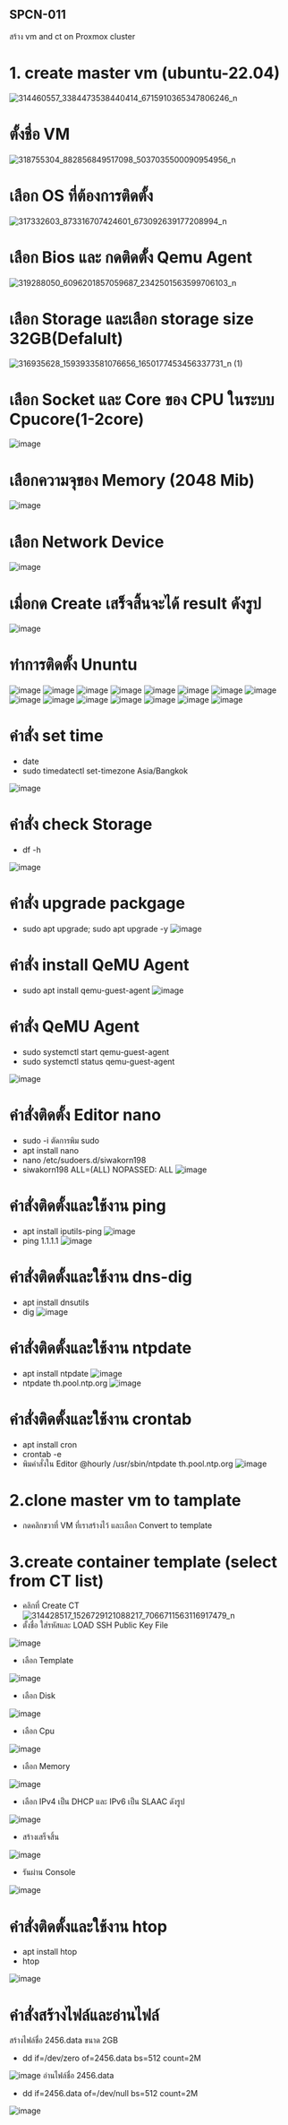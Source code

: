 ## SPCN-011
สร้าง vm and ct on Proxmox cluster
# 1. create master vm (ubuntu-22.04)
![314460557_3384473538440414_6715910365347806246_n](https://user-images.githubusercontent.com/87377798/208240803-0e73fe16-179a-44fc-85c1-a066c57750e3.png)
# ตั้งชื่อ VM
![318755304_882856849517098_5037035500090954956_n](https://user-images.githubusercontent.com/87377798/208241286-65055094-0d8c-4c4d-b0e4-f410e313186c.png)
# เลือก OS ที่ต้องการติดตั้ง
![317332603_873316707424601_673092639177208994_n](https://user-images.githubusercontent.com/87377798/208241404-521e0500-3808-45b5-bc13-4aacb1586532.png)
# เลือก Bios และ กดติดตัั้ง Qemu Agent
![319288050_6096201857059687_2342501563599706103_n](https://user-images.githubusercontent.com/87377798/208241495-c47c4f8a-ce93-4163-8004-e1c00bba5ea6.png)
# เลือก Storage และเลือก storage size 32GB(Defalult)
![316935628_1593933581076656_1650177453456337731_n (1)](https://user-images.githubusercontent.com/87377798/208241583-1d083b5b-eae2-4642-8993-e284c95f2cfc.png)
# เลือก Socket และ Core ของ CPU ในระบบ Cpucore(1-2core)
![image](https://user-images.githubusercontent.com/87377798/208241671-4c7edcc6-702a-4bae-a7c2-b706059ce7d3.png)
# เลือกความจุของ Memory (2048 Mib)
![image](https://user-images.githubusercontent.com/87377798/208241739-4f3fcfa2-0b68-40c4-9ac8-8d51ad4e68b1.png)
# เลือก Network Device
![image](https://user-images.githubusercontent.com/87377798/208241789-aa0113ab-7004-4753-abd3-e9850949b917.png)
# เมื่อกด Create เสร็จสิ้นจะได้ result ดังรูป
![image](https://user-images.githubusercontent.com/87377798/208241896-817b7686-ded9-48be-b5fe-55896fdc835b.png)
# ทำการติดตั้ง Ununtu
![image](https://user-images.githubusercontent.com/87377798/208241968-95d921e6-46c0-429d-8452-1187fc7eab46.png)
![image](https://user-images.githubusercontent.com/87377798/208242012-e650a89c-b0bc-44c3-a322-c55f952c31d8.png)
![image](https://user-images.githubusercontent.com/87377798/208242025-79ad1964-a2dc-40f9-954a-da9e862104be.png)
![image](https://user-images.githubusercontent.com/87377798/208242044-37ed7f50-b1ca-422d-9c51-52f5099523b1.png)
![image](https://user-images.githubusercontent.com/87377798/208242086-1005960f-a014-45e7-bc54-800d6633ffcb.png)
![image](https://user-images.githubusercontent.com/87377798/208242105-33200f86-0f15-405a-afb2-172d4da7f65e.png)
![image](https://user-images.githubusercontent.com/87377798/208242114-5394a91e-4328-4703-b067-24452c603339.png)
![image](https://user-images.githubusercontent.com/87377798/208242135-f3d9d66d-16ef-4483-8e1f-0166f904e91f.png)
![image](https://user-images.githubusercontent.com/87377798/208242164-83308920-5870-4774-809e-86fc04ce2a99.png)
![image](https://user-images.githubusercontent.com/87377798/208242174-0a1614c9-48e2-4d1d-a638-dd7fb204b31d.png)
![image](https://user-images.githubusercontent.com/87377798/208242242-8bea8cf2-be48-49ea-b207-56a4b8c0b13b.png)
![image](https://user-images.githubusercontent.com/87377798/208242338-da38569c-a5e3-4f3e-a60c-93888ddf7428.png)
![image](https://user-images.githubusercontent.com/87377798/208242359-785bfdac-39ad-4678-ad6f-0878f8313464.png)
![image](https://user-images.githubusercontent.com/87377798/208242366-2d1fa090-e786-4359-91de-452a8812d706.png)
![image](https://user-images.githubusercontent.com/87377798/208242689-92cc34d9-ee85-42fa-91ae-3ad194500d35.png)
# คำสั่ง set time 
- date
- sudo timedatectl set-timezone Asia/Bangkok

![image](https://user-images.githubusercontent.com/87377798/208243350-559667c4-bafa-4c73-b6c7-39d165a8280d.png)
# คำสั่ง check Storage
- df -h

![image](https://user-images.githubusercontent.com/87377798/208243366-e01da2c7-8303-4b6f-a295-a077cbcaa287.png)
# คำสั่ง upgrade packgage
- sudo apt upgrade; sudo apt upgrade -y
![image](https://user-images.githubusercontent.com/87377798/208243338-780adb8b-7c3f-4618-a975-c9a4c7f8839d.png)
# คำสั่ง install QeMU Agent
- sudo apt install qemu-guest-agent
![image](https://user-images.githubusercontent.com/87377798/208243656-8c9b0c30-aa00-4d5d-96dd-2afd8c6168fd.png)
# คำสั่ง  QeMU Agent
- sudo systemctl start qemu-guest-agent
- sudo systemctl status qemu-guest-agent

![image](https://user-images.githubusercontent.com/87377798/208243764-18d95e9c-dcdd-4942-adde-3fd44902fbcf.png)
# คำสั่งติดตั้ง Editor nano
- sudo -i ตัดการพิม sudo
- apt install nano
- nano /etc/sudoers.d/siwakorn198
- siwakorn198 ALL=(ALL) NOPASSED: ALL
![image](https://user-images.githubusercontent.com/87377798/208244500-a02e66d0-deae-4332-bd65-4ce263b3abe5.png)
# คำสั่งติดตั้งและใช้งาน ping 
- apt install iputils-ping
![image](https://user-images.githubusercontent.com/87377798/208244673-ac9b68d9-d931-49ba-8b45-47a429a706e4.png)
- ping 1.1.1.1
![image](https://user-images.githubusercontent.com/87377798/208244717-dbe72a1a-4b0d-4f26-8a59-647b1ce51c0b.png)
# คำสั่งติดตั้งและใช้งาน dns-dig
- apt install dnsutils
- dig
![image](https://user-images.githubusercontent.com/87377798/208244834-325297ed-142f-47cc-8da4-ae5f3e8a83fc.png)
# คำสั่งติดตั้งและใช้งาน ntpdate
- apt install ntpdate
![image](https://user-images.githubusercontent.com/87377798/208244901-90c280ce-5603-4792-b45b-1bd9c96a57d3.png)
- ntpdate th.pool.ntp.org
![image](https://user-images.githubusercontent.com/87377798/208244976-c72658f6-58b8-43f2-97d9-85eccd83e0fc.png)
# คำสั่งติดตั้งและใช้งาน crontab
- apt install cron 
- crontab -e
- พิมคำสั่งใน Editor @hourly /usr/sbin/ntpdate th.pool.ntp.org
![image](https://user-images.githubusercontent.com/87377798/208245215-e6ac9c94-fb77-4d5a-8012-650b8b2e5b52.png)

# 2.clone master vm to tamplate
  - กดคลิกขวาที่ VM ที่เราสร้างไว้ และเลือก Convert to template
  
# 3.create container template (select from CT list)
 - คลิกที่ Create CT
 ![314428517_1526729121088217_7066711563116917479_n](https://user-images.githubusercontent.com/87377798/208245886-9e74ed75-00b8-40f9-b1b2-37f0bcf635fc.png)
 - ตั้งชื่อ ใส่รหัสและ LOAD SSH Public Key File
 
 ![image](https://user-images.githubusercontent.com/87377798/208246167-a1bb2852-d04a-4e7e-8149-b468086aca8b.png)
 - เลือก Template
 
 ![image](https://user-images.githubusercontent.com/87377798/208246201-27447e12-146a-4974-a522-d2e2e6372f09.png)
 - เลือก Disk 
 
 ![image](https://user-images.githubusercontent.com/87377798/208246251-a0802ca4-12bf-4ebf-a3a1-619d9bf0adfa.png)
 - เลือก Cpu
 
 ![image](https://user-images.githubusercontent.com/87377798/208246269-a24bc473-1b18-4824-94af-8d1afdf54198.png)
 - เลือก Memory
 
 ![image](https://user-images.githubusercontent.com/87377798/208246283-da128b08-97ab-4224-9b0d-cf11bf0b6540.png)
 - เลือก IPv4 เป็น DHCP และ IPv6 เป็น SLAAC ดังรูป
 
 ![image](https://user-images.githubusercontent.com/87377798/208246369-8ff6a0dc-31dd-4b4b-a101-b9c7a980372c.png)
 - สร้างเสร็จสิ้น
 
 ![image](https://user-images.githubusercontent.com/87377798/208246483-af447f36-0b27-402a-96a5-ae95ab8f40af.png)
 - รันผ่าน Console
 
 ![image](https://user-images.githubusercontent.com/87377798/208246720-c694d652-ea1f-45b5-a051-c82f9ca31bed.png)
 
 # คำสั่งติดตั้งและใช้งาน htop
 - apt install htop
 - htop
 
 ![image](https://user-images.githubusercontent.com/87377798/208246899-eab9b05b-2241-46ab-b6c6-b6e42ae75023.png)
 
 # คำสั่งสร้างไฟล์และอ่านไฟล์
 สร้างไฟล์ชื่อ 2456.data ขนาด 2GB
 - dd if=/dev/zero of=2456.data bs=512 count=2M
 
 ![image](https://user-images.githubusercontent.com/87377798/208247177-ae6ea0e2-72b8-48c7-8f1c-7df854e3a8b2.png)
 อ่านไฟล์ชื่อ 2456.data
 - dd if=2456.data of=/dev/null bs=512 count=2M
 
 ![image](https://user-images.githubusercontent.com/87377798/208247244-2ed95823-146b-4a34-8d4e-d5b5048747fb.png)


 

 


 
 
































